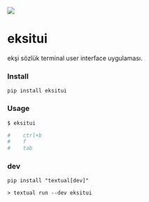 ![](ss.png)

# eksitui

ekşi sözlük terminal user interface uygulaması.

### Install

```
pip install eksitui
```

### Usage

```
$ eksitui
```

```python
#    ctrl+b
#    f
#    tab
```

### dev

```
pip install "textual[dev]"
```

```
> textual run --dev eksitui
```
